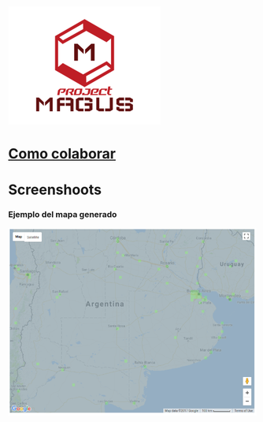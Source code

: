![Magus](https://github.com/Xero-Hige/Magus/blob/master/resources/magus.png?style=centerme "Project MAGUS")

# [Como colaborar](https://github.com/Xero-Hige/Magus/wiki/Como-colaborar)

# Screenshoots

### Ejemplo del mapa generado

![Sample Map](https://github.com/Xero-Hige/Magus/blob/readme/resources/example_map.png?style=centerme "Project MAGUS")
